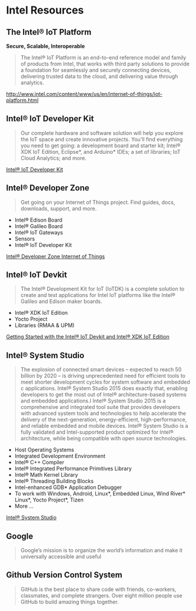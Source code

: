 Intel Resources
==

## The Intel® IoT Platform
**Secure, Scalable, Interoperable**

> The Intel® IoT Platform is an end-to-end reference model and family of products from Intel, that works with third party solutions to provide a foundation for seamlessly and securely connecting devices, delivering trusted data to the cloud, and delivering value through analytics.

http://www.intel.com/content/www/us/en/internet-of-things/iot-platform.html

## Intel® IoT Developer Kit

> Our complete hardware and software solution will help you explore the IoT space and create innovative projects. You'll find everything you need to get going: a development board and starter kit; Intel® XDK IoT Edition, Eclipse*, and Arduino* IDEs; a set of libraries; IoT Cloud Analytics; and more.

[Intel® IoT Developer Kit](https://software.intel.com/en-us/iot/hardware/devkit)

## Intel® Developer Zone

> Get going on your Internet of Things project. Find guides, docs, downloads, support, and more.
* Intel® Edison Board
* Intel® Galileo Board
* Intel® IoT Gateways
* Sensors
* Intel® IoT Developer Kit

[Intel® Developer Zone Internet of Things](https://software.intel.com/en-us/iot/home)

## Intel® IoT Devkit

> The Intel® Development Kit for IoT (IoTDK) is a complete solution to create and test applications for Intel IoT platforms like the Intel® Galileo and Edison maker boards.
* Intel® XDK IoT Edition
* Yocto Project
* Libraries (RMAA & UPM)

[Getting Started with the Intel® IoT Devkit and Intel® XDK IoT Edition](https://software.intel.com/en-us/xdk/docs/getting-started-with-intel-xdk-iot-edition)

## Intel® System Studio
> The explosion of connected smart devices – expected to reach 50 billion by 2020 – is driving unprecedented need for efficient tools to meet shorter development cycles for system software and embedded c applications.
Intel® System Studio 2015 does exactly that, enabling developers to get the most out of Intel® architecture-based systems and embedded applications.I
Intel® System Studio 2015 is a comprehensive and integrated tool suite that provides developers with advanced system tools and technologies to help accelerate the delivery of the next-generation, energy-efficient, high-performance, and reliable embedded and mobile devices.
Intel® System Studio is a fully validated and Intel-supported product optimized for Intel® architecture, while being compatible with open source technologies.
* Host Operating Systems
* Integrated Development Environment
* Intel® C++ Compiler
* Intel® Integrated Performance Primitives Library
* Intel® Math Kernel Library
* Intel® Threading Building Blocks
* Intel-enhanced GDB* Application Debugger
* To work with Windows, Android, Linux*, Embedded Linux, Wind River* Linux*, Yocto Project*, Tizen
* More ...

[Intel® System Studio](https://software.intel.com/en-us/intel-system-studio)

## Google

> Google’s mission is to organize the world’s information and make it universally accessible and useful

## Github Version Control System

> GitHub is the best place to share code with friends, co-workers, classmates, and complete strangers. Over eight million people use GitHub to build amazing things together.
